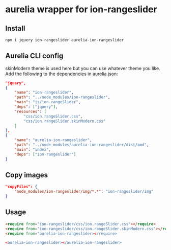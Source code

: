 # aurelia wrapper for ion-rangeslider

## Install
```bash
npm i jquery ion-rangeslider aurelia-ion-rangeslider
```

## Aurelia CLI config

skinModern theme is used here but you can use whatever theme you like. Add the following to the dependencies in aurelia.json:

```json
"jquery",
{
    "name": "ion-rangeslider",
    "path": "../node_modules/ion-rangeslider",
    "main": "js/ion.rangeSlider",
    "deps": ["jquery"],
    "resources": [
        "css/ion.rangeSlider.css",
        "css/ion.rangeSlider.skinModern.css"
    ]
},
{
    "name": "aurelia-ion-rangeslider",
    "path": "../node_modules/aurelia-ion-rangeslider/dist/amd",
    "main": "index",
    "deps": ["ion-rangeslider"]
}
```

## Copy images
```json
"copyFiles": {
    "node_modules/ion-rangeslider/img/*.*": "ion-rangeslider/img"
}
```

## Usage

```html
<require from="ion-rangeslider/css/ion.rangeSlider.css"></require>
<require from="ion-rangeslider/css/ion.rangeSlider.skinModern.css"></require>
<require from="aurelia-ion-rangeslider></require>

<aurelia-ion-rangeslider></aurelia-ion-rangeslider>
```
